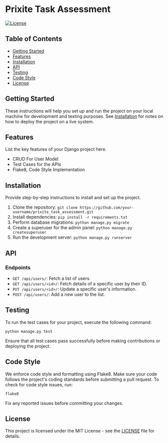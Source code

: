 # Prixite Task Assessment

[![License](https://img.shields.io/badge/license-MIT-blue.svg)](LICENSE)

## Table of Contents

- [Getting Started](#getting-started)
- [Features](#features)
- [Installation](#installation)
- [API](#api)
- [Testing](#testing)
- [Code Style](#code-style)
- [License](#license)

## Getting Started

These instructions will help you set up and run the project on your local machine for development and testing purposes. See [Installation](#installation) for notes on how to deploy the project on a live system.


## Features

List the key features of your Django project here.

- CRUD For User Model
- Test Cases for the APIs
- Flake8, Code Style Implementation


## Installation

Provide step-by-step instructions to install and set up the project.

1. Clone the repository: `git clone https://github.com/your-username/prixite_task_assessment.git`
2. Install dependencies: `pip install -r requirements.txt`
3. Perform database migrations: `python manage.py migrate`
4. Create a superuser for the admin panel: `python manage.py createsuperuser`
5. Run the development server: `python manage.py runserver`


## API

### Endpoints

- `GET /api/users/`: Fetch a list of users.
- `GET /api/users/<id>/`: Fetch details of a specific user by their ID.
- `PUT /api/users/<id>/`: Update a specific user's information.
- `POST /api/users/`: Add a new user to the list.


## Testing

To run the test cases for your project, execute the following command:

`python manage.py test`

Ensure that all test cases pass successfully before making contributions or deploying the project.


## Code Style

We enforce code style and formatting using Flake8. Make sure your code follows the project's coding standards before submitting a pull request. To check for code style issues, run:

`flake8`

Fix any reported issues before committing your changes.


## License

This project is licensed under the MIT License - see the [LICENSE](LICENSE) file for details.
